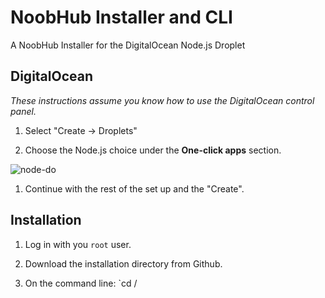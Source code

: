# NoobHub Installer and CLI

A NoobHub Installer for the DigitalOcean Node.js Droplet

## DigitalOcean

_These instructions assume you know how to use the DigitalOcean control panel._

1. Select "Create -> Droplets"

1. Choose the Node.js choice under the __One-click apps__ section.

![node-do](imgs/node-box.png)

1. Continue with the rest of the set up and the "Create".

## Installation

1. Log in with you `root` user.

1. Download the installation directory from Github.

1. On the command line: `cd /

